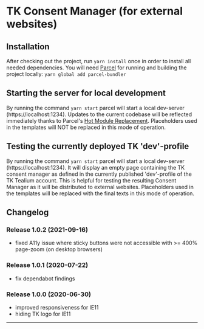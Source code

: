 # TK Consent Manager (for external websites)

## Installation
After checking out the project, run `yarn install` once in order to install all needed dependencies.
You will need [Parcel](https://parceljs.org/getting_started.html) for running and building the project locally: `yarn global add parcel-bundler`

## Starting the server for local development 
By running the command `yarn start` parcel will start a local dev-server (https://localhost:1234). Updates to the current codebase will be reflected immediately thanks to Parcel's [Hot Module Replacement](https://parceljs.org/hmr.html). Placeholders used in the templates will NOT be replaced in this mode of operation.

## Testing the currently deployed TK 'dev'-profile 
By running the command `yarn start` parcel will start a local dev-server (https://localhost:1234). It will display an empty page containing the TK consent manager as defined in the currently published  'dev'-profile of the TK Tealium account. This is helpful for testing the resulting Consent Manager as it will be distributed to external websites. Placeholders used in the templates will be replaced with the final texts in this mode of operation.

## Changelog

### Release 1.0.2 (2021-09-16)
* fixed A11y issue where sticky buttons were not accessible with >= 400% page-zoom (on desktop browsers)
### Release 1.0.1 (2020-07-22)
* fix dependabot findings
### Release 1.0.0 (2020-06-30)
* improved responsiveness for IE11
* hiding TK logo for IE11
--- 
